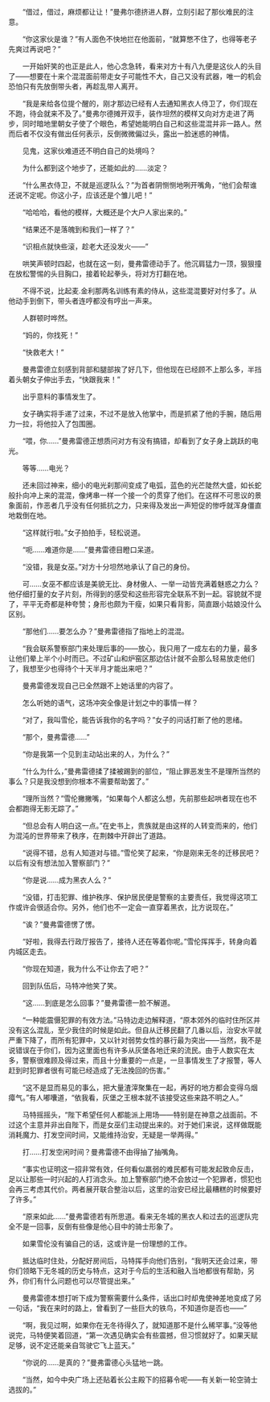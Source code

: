 　　“借过，借过，麻烦都让让！”曼弗尔德挤进人群，立刻引起了那伙难民的注意。

　　“你这家伙是谁？”有人面色不快地拦在他面前，“就算憋不住了，也得等老子先爽过再说吧？”

　　一开始奸笑的也正是此人，他心念急转，看来对方十有八九便是这伙人的头目了——想要在十来个混混面前带走女子可能性不大，自己又没有武器，唯一的机会恐怕只有先放倒带头者，再趁乱带人离开。

　　“我是来给各位提个醒的，刚才那边已经有人去通知黑衣人侍卫了，你们现在不跑，待会就来不及了。”曼弗尔德摊开双手，装作坦然的模样又向对方走进了两步，同时暗地里朝女子使了个眼色，希望她能明白自己和这些混混并非一路人。然而后者不仅没有做出任何表示，反倒微微偏过头，露出一脸迷惑的神情。

　　见鬼，这家伙难道还不明白自己的处境吗？

　　为什么都到这个地步了，还能如此的……淡定？

　　“什么黑衣侍卫，不就是巡逻队么？”为首者阴恻恻地咧开嘴角，“他们会帮谁还说不定呢。你这小子，应该还是个雏儿吧！”

　　“哈哈哈，看他的模样，大概还是个大户人家出来的。”

　　“结果还不是落魄到和我们一样了？”

　　“识相点就快些滚，趁老大还没发火——”

　　哄笑声顿时四起，也就在这一刻，曼弗雷德动手了。他沉肩猛力一顶，狠狠撞在放松警惕的头目胸口，接着轮起拳头，将对方打翻在地。

　　不得不说，比起麦.金利那两名训练有素的侍从，这些混混要好对付多了。从他动手到倒下，带头者连哼都没有哼出一声来。

　　人群顿时哗然。

　　“妈的，你找死！”

　　“快救老大！”

　　曼弗雷德立刻感到背部和腿部挨了好几下，但他现在已经顾不上那么多，半挡着头朝女子伸出手去，“快跟我来！”

　　出乎意料的事情发生了。

　　女子确实将手递了过来，不过不是放入他掌中，而是抓紧了他的手腕，随后用力一拉，将他拉入了包围圈。

　　“喂，你……”曼弗雷德正想质问对方有没有搞错，却看到了女子身上跳跃的电光。

　　等等……电光？

　　还未回过神来，细小的电光刹那间变成了电弧，蓝色的光芒陡然大盛，如长蛇般扑向冲上来的混混，像烤串一样一个接一个的贯穿了他们。在这样不可思议的景象面前，作恶者几乎没有任何抵抗之力，只来得及发出一声短促的惨呼就浑身僵直地栽倒在地。

　　“这样就行啦。”女子拍拍手，轻松说道。

　　“呃……难道你是……”曼弗雷德目瞪口呆道。

　　“没错，我是女巫。”对方十分坦然地承认了自己的身份。

　　可……女巫不都应该是美貌无比、身材傲人、一举一动皆充满着魅惑之力么？他仔细打量的女子片刻，所得到的感受和这些形容完全联系不到一起。容貌就不提了，平平无奇都是种夸赞；身形也颇为干瘦，如果只看背影，简直跟小姑娘没什么区别。

　　“那他们……要怎么办？”曼弗雷德指了指地上的混混。

　　“我会联系警察部门来处理后事的——放心，我只用了一成左右的力量，最多让他们晕上半个小时而已。不过矿山和炉窑区那边估计就不会那么轻易放走他们了，我想至少也得待个十天半月才能出来吧？”

　　曼弗雷德发现自己已全然跟不上她话里的内容了。

　　怎么听她的语气，这场冲突全像是计划之中的事情一样？

　　“对了，我叫雪伦，能告诉我你的名字吗？”女子的问话打断了他的思绪。

　　“那个，曼弗雷德……”

　　“你是我第一个见到主动站出来的人，为什么？”

　　“什么为什么，”曼弗雷德揉了揉被踢到的部位，“阻止罪恶发生不是理所当然的事么？只是我没想到你根本不需要帮助罢了。”

　　“理所当然？”雪伦撇撇嘴，“如果每个人都这么想，先前那些起哄者现在也不会都跑得无影无踪了。”

　　“但总会有人明白这一点。”在史书上，贵族就是由这样的人转变而来的，他们为混沌的世界带来了秩序，在荆棘中开辟出了道路。

　　“说得不错，总有人知道对与错。”雪伦笑了起来，“你是刚来无冬的迁移民吧？以后有没有想法加入警察部门？”

　　“你是说……成为黑衣人么？”

　　“没错，打击犯罪、维护秩序、保护居民便是警察的主要责任，我觉得这项工作或许会很适合你。另外，他们也不一定会一直穿着黑衣，比方说现在。”

　　“诶？”曼弗雷德愣了愣。

　　“好啦，我得去行政厅报告了，接待人还在等着你呢。”雪伦挥挥手，转身向着内城区走去。

　　“你现在知道，我为什么不让你去了吧？”

　　回到队伍后，马特冲他笑了笑。

　　“这……到底是怎么回事？”曼弗雷德一脸不解道。

　　“一种能震慑犯罪的有效方法。”马特边走边解释道，“原本郊外的临时住所区并没有这么混乱，至少我住的时候是如此。但自从迁移民翻了几番以后，治安水平就严重下降了，而所有犯罪中，又以针对弱势女性的暴行最为突出——当然，我不是说错误在于你们，因为这里面也有许多从灰堡各地迁来的流民。由于人数实在太多，警察很难顾及得过来，而且十分重要的一点是，一旦事情发生了才报警，等人赶到时犯罪者很有可能已经造成了无法挽回的伤害。”

　　“这不是显而易见的事么，把大量渣滓聚集在一起，再好的地方都会变得乌烟瘴气。”有人嘟囔道，“依我看，灰堡之王根本就不该接受这些来路不明之人。”

　　马特摇摇头，“陛下希望任何人都能派上用场——特别是在神意之战面前。不过这个主意并非出自陛下，而是女巫们主动提出来的。对于她们来说，这样做既能消耗魔力、打发空间时间，又能维持治安，无疑是一举两得。”

　　打……打发空闲时间？曼弗雷德不由得抽了抽嘴角。

　　“事实也证明这一招非常有效，任何看似羸弱的难民都有可能发起致命反击，足以让那些一时兴起的人打消念头。加上警察部门绝不会放过一个犯罪者，惯犯也会再三考虑其代价。两者展开联合整治以后，这里的治安已经比最糟糕的时候要好了许多。”

　　“原来如此……”曼弗雷德若有所思道。看来无冬城的黑衣人和过去的巡逻队完全不是一回事，反倒有些像是他心目中的骑士形象了。

　　如果雪伦没有骗自己的话，这或许是一份理想的工作。

　　抵达临时住处，分配好房间后，马特挥手向他们告别，“我明天还会过来，带你们领略下无冬城的历史与特点，这对于今后的生活和融入当地都很有帮助，另外，你们有什么问题也可以尽管提出来。”

　　曼弗雷德本想打听下成为警察需要什么条件，话出口时却鬼使神差地变成了另一句话，“我在来时的路上，曾看到了一些巨大的铁鸟，不知道你是否也——”

　　“啊，我见过啊，如果你在无冬待得久了，就知道那不是什么稀罕事。”没等他说完，马特便笑着回道，“第一次遇见确实会有些震撼，但习惯就好了。如果天赋足够，说不定还能亲自驾驶它飞上蓝天。”

　　“你说的……是真的？”曼弗雷德心头猛地一跳。

　　“当然，如今中央广场上还贴着长公主殿下的招募令呢——有关新一轮空骑士选拔的。”
